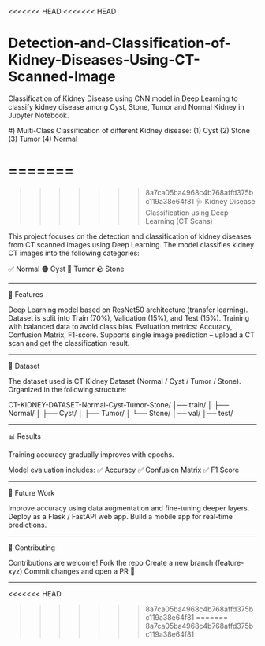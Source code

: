 <<<<<<< HEAD
<<<<<<< HEAD
# Detection-and-Classification-of-Kidney-Diseases-Using-CT-Scanned-Image
Classification of Kidney Disease using CNN model in Deep Learning to classify  kidney disease among Cyst, Stone, Tumor and Normal Kidney in Jupyter Notebook.

#) Multi-Class Classification of different Kidney disease:
  (1)  Cyst
  (2)  Stone
  (3)  Tumor
  (4)  Normal 



=======
=======
>>>>>>> 8a7ca05ba4968c4b768affd375bc119a38e64f81
🩺 Kidney Disease Classification using Deep Learning (CT Scans)

This project focuses on the detection and classification of kidney diseases from CT scanned images using Deep Learning.
The model classifies kidney CT images into the following categories:

✅ Normal
🟠 Cyst
🔴 Tumor
🪨 Stone

----------------------------------------------------------------------------

🚀 Features

Deep Learning model based on ResNet50 architecture (transfer learning).
Dataset is split into Train (70%), Validation (15%), and Test (15%).
Training with balanced data to avoid class bias.
Evaluation metrics: Accuracy, Confusion Matrix, F1-score.
Supports single image prediction – upload a CT scan and get the classification result.

----------------------------------------------------------------------------

📂 Dataset

The dataset used is CT Kidney Dataset (Normal / Cyst / Tumor / Stone).
Organized in the following structure:

CT-KIDNEY-DATASET-Normal-Cyst-Tumor-Stone/
│── train/
│    ├── Normal/
│    ├── Cyst/
│    ├── Tumor/
│    └── Stone/
│── val/
│── test/

----------------------------------------------------------------------------

📊 Results

Training accuracy gradually improves with epochs.

Model evaluation includes:
✅ Accuracy
✅ Confusion Matrix
✅ F1 Score

----------------------------------------------------------------------------

📌 Future Work

Improve accuracy using data augmentation and fine-tuning deeper layers.
Deploy as a Flask / FastAPI web app.
Build a mobile app for real-time predictions.

-----------------------------------------------------------------------------

🤝 Contributing

Contributions are welcome!
Fork the repo
Create a new branch (feature-xyz)
Commit changes and open a PR 🚀

-----------------------------------------------------------------------------
<<<<<<< HEAD
>>>>>>> 8a7ca05ba4968c4b768affd375bc119a38e64f81
=======
>>>>>>> 8a7ca05ba4968c4b768affd375bc119a38e64f81
